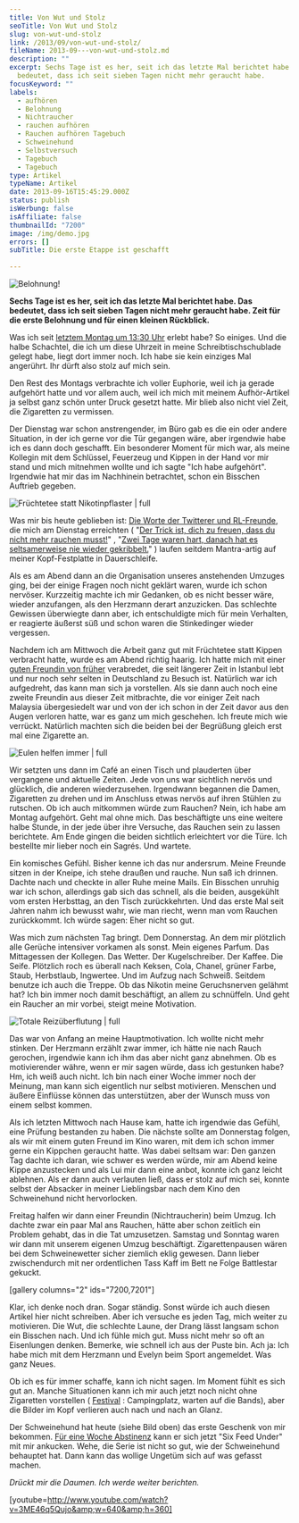 ```yaml
---
title: Von Wut und Stolz
seoTitle: Von Wut und Stolz
slug: von-wut-und-stolz
link: /2013/09/von-wut-und-stolz/
fileName: 2013-09---von-wut-und-stolz.md
description: ""
excerpt: Sechs Tage ist es her, seit ich das letzte Mal berichtet habe. Das
  bedeutet, dass ich seit sieben Tagen nicht mehr geraucht habe.
focusKeyword: ""
labels:
  - aufhören
  - Belohnung
  - Nichtraucher
  - rauchen aufhören
  - Rauchen aufhören Tagebuch
  - Schweinehund
  - Selbstversuch
  - Tagebuch
  - Tagebuch
type: Artikel
typeName: Artikel
date: 2013-09-16T15:45:29.000Z
status: publish
isWerbung: false
isAffiliate: false
thumbnailId: "7200"
image: /img/demo.jpg
errors: []
subTitle: Die erste Etappe ist geschafft
  
---
```


![Belohnung!](http://cardamonchai.files.wordpress.com/2013/09/9769518254_c7376914be_o.jpg?w=300 "Belohnung!")

**Sechs Tage ist es her, seit ich das letzte Mal berichtet habe. Das bedeutet,
dass ich seit sieben Tagen nicht mehr geraucht habe. Zeit für die erste
Belohnung und für einen kleinen Rückblick.**

Was ich seit
[letztem Montag um 13:30 Uhr](//2013/09/09/mein-pakt-mit-dem-schweinehund/)
erlebt habe? So einiges. Und die halbe Schachtel, die ich um diese Uhrzeit in
meine Schreibtischschublade gelegt habe, liegt dort immer noch. Ich habe sie
kein einziges Mal angerührt. Ihr dürft also stolz auf mich sein.

Den Rest des Montags verbrachte ich voller Euphorie, weil ich ja gerade
aufgehört hatte und vor allem auch, weil ich mich mit meinem Aufhör-Artikel ja
selbst ganz schön unter Druck gesetzt hatte. Mir blieb also nicht viel Zeit, die
Zigaretten zu vermissen.

Der Dienstag war schon anstrengender, im Büro gab es die ein oder andere
Situation, in der ich gerne vor die Tür gegangen wäre, aber irgendwie habe ich
es dann doch geschafft. Ein besonderer Moment für mich war, als meine Kollegin
mit dem Schlüssel, Feuerzeug und Kippen in der Hand vor mir stand und mich
mitnehmen wollte und ich sagte "Ich habe aufgehört". Irgendwie hat mir das im
Nachhinein betrachtet, schon ein Bisschen Auftrieb gegeben.

![Früchtetee statt Nikotinpflaster | full](http://cardamonchai.files.wordpress.com/2013/09/tc3bcren.jpg "Früchtetee statt Nikotinpflaster")

Was mir bis heute geblieben ist:
[Die Worte der Twitterer und RL-Freunde](//2013/09/10/der-trick-ist-dich-zu-freuen-dass-du-nicht-mehr-rauchen-musst/),
die mich am Dienstag erreichten (
"[Der Trick ist, dich zu freuen, dass du nicht mehr rauchen musst!](https://twitter.com/Patoempf)"
,
"[Zwei Tage waren hart, danach hat es seltsamerweise nie wieder gekribbelt.](https://twitter.com/twittschicat)"
) laufen seitdem Mantra-artig auf meiner Kopf-Festplatte in Dauerschleife.

Als es am Abend dann an die Organisation unseres anstehenden Umzuges ging, bei
der einige Fragen noch nicht geklärt waren, wurde ich schon nervöser. Kurzzeitig
machte ich mir Gedanken, ob es nicht besser wäre, wieder anzufangen, als den
Herzmann derart anzuzicken. Das schlechte Gewissen überwiegte dann aber, ich
entschuldigte mich für mein Verhalten, er reagierte äußerst süß und schon waren
die Stinkedinger wieder vergessen.

Nachdem ich am Mittwoch die Arbeit ganz gut mit Früchtetee statt Kippen
verbracht hatte, wurde es am Abend richtig haarig. Ich hatte mich mit einer
[guten Freundin von früher](//2013/06/05/istanbul-mit-anderen-augen/)
verabredet, die seit längerer Zeit in Istanbul lebt und nur noch sehr selten in
Deutschland zu Besuch ist. Natürlich war ich aufgedreht, das kann man sich ja
vorstellen. Als sie dann auch noch eine zweite Freundin aus dieser Zeit
mitbrachte, die vor einiger Zeit nach Malaysia übergesiedelt war und von der ich
schon in der Zeit davor aus den Augen verloren hatte, war es ganz um mich
geschehen. Ich freute mich wie verrückt. Natürlich machten sich die beiden bei
der Begrüßung gleich erst mal eine Zigarette an.

![Eulen helfen immer | full](http://cardamonchai.files.wordpress.com/2013/09/eulen.jpg "Eulen helfen immer")

Wir setzten uns dann im Café an einen Tisch und plauderten über vergangene und
aktuelle Zeiten. Jede von uns war sichtlich nervös und glücklich, die anderen
wiederzusehen. Irgendwann begannen die Damen, Zigaretten zu drehen und im
Anschluss etwas nervös auf ihren Stühlen zu rutschen. Ob ich auch mitkommen
würde zum Rauchen? Nein, ich habe am Montag aufgehört. Geht mal ohne mich. Das
beschäftigte uns eine weitere halbe Stunde, in der jede über ihre Versuche, das
Rauchen sein zu lassen berichtete. Am Ende gingen die beiden sichtlich
erleichtert vor die Türe. Ich bestellte mir lieber noch ein Sagrés. Und wartete.

Ein komisches Gefühl. Bisher kenne ich das nur andersrum. Meine Freunde sitzen
in der Kneipe, ich stehe draußen und rauche. Nun saß ich drinnen. Dachte nach
und checkte in aller Ruhe meine Mails. Ein Bisschen unruhig war ich schon,
allerdings gab sich das schnell, als die beiden, ausgekühlt vom ersten
Herbsttag, an den Tisch zurückkehrten. Und das erste Mal seit Jahren nahm ich
bewusst wahr, wie man riecht, wenn man vom Rauchen zurückkommt. Ich würde sagen:
Eher nicht so gut.

Was mich zum nächsten Tag bringt. Dem Donnerstag. An dem mir plötzlich alle
Gerüche intensiver vorkamen als sonst. Mein eigenes Parfum. Das Mittagessen der
Kollegen. Das Wetter. Der Kugelschreiber. Der Kaffee. Die Seife. Plötzlich roch
es überall nach Keksen, Cola, Chanel, grüner Farbe, Staub, Herbstlaub,
Ingwertee. Und im Aufzug nach Schweiß. Seitdem benutze ich auch die Treppe. Ob
das Nikotin meine Geruchsnerven gelähmt hat? Ich bin immer noch damit
beschäftigt, an allem zu schnüffeln. Und geht ein Raucher an mir vorbei, steigt
meine Motivation.

![Totale Reizüberflutung | full](http://cardamonchai.files.wordpress.com/2013/09/ikea.jpg "Totale Reizüberflutung")

Das war von Anfang an meine Hauptmotivation. Ich wollte nicht mehr stinken. Der
Herzmann erzählt zwar immer, ich hätte nie nach Rauch gerochen, irgendwie kann
ich ihm das aber nicht ganz abnehmen. Ob es motivierender währe, wenn er mir
sagen würde, dass ich gestunken habe? Hm, ich weiß auch nicht. Ich bin nach
einer Woche immer noch der Meinung, man kann sich eigentlich nur selbst
motivieren. Menschen und äußere Einflüsse können das unterstützen, aber der
Wunsch muss von einem selbst kommen.

Als ich letzten Mittwoch nach Hause kam, hatte ich irgendwie das Gefühl, eine
Prüfung bestanden zu haben. Die nächste sollte am Donnerstag folgen, als wir mit
einem guten Freund im Kino waren, mit dem ich schon immer gerne ein Kippchen
geraucht hatte. Was dabei seltsam war: Den ganzen Tag dachte ich daran, wie
schwer es werden würde, mir am Abend keine Kippe anzustecken und als Lui mir
dann eine anbot, konnte ich ganz leicht ablehnen. Als er dann auch verlauten
ließ, dass er stolz auf mich sei, konnte selbst der Absacker in meiner
Lieblingsbar nach dem Kino den Schweinehund nicht hervorlocken.

Freitag halfen wir dann einer Freundin (Nichtraucherin) beim Umzug. Ich dachte
zwar ein paar Mal ans Rauchen, hätte aber schon zeitlich ein Problem gehabt, das
in die Tat umzusetzen. Samstag und Sonntag waren wir dann mit unserem eigenen
Umzug beschäftigt. Zigarettenpausen wären bei dem Schweinewetter sicher ziemlich
eklig gewesen. Dann lieber zwischendurch mit ner ordentlichen Tass Kaff im Bett
ne Folge Battlestar gekuckt.

[gallery columns="2" ids="7200,7201"]

Klar, ich denke noch dran. Sogar ständig. Sonst würde ich auch diesen Artikel
hier nicht schreiben. Aber ich versuche es jeden Tag, mich weiter zu motivieren.
Die Wut, die schlechte Laune, der Drang lässt langsam schon ein Bisschen nach.
Und ich fühle mich gut. Muss nicht mehr so oft an Eisenlungen denken. Bemerke,
wie schnell ich aus der Puste bin. Ach ja: Ich habe mich mit dem Herzmann und
Evelyn beim Sport angemeldet. Was ganz Neues.

Ob ich es für immer schaffe, kann ich nicht sagen. Im Moment fühlt es sich gut
an. Manche Situationen kann ich mir auch jetzt noch nicht ohne Zigaretten
vorstellen ( [Festival](//2013/07/01/southside-festival-2013/) : Campingplatz,
warten auf die Bands), aber die Bilder im Kopf verlieren auch nach und nach an
Glanz.

Der Schweinehund hat heute (siehe Bild oben) das erste Geschenk von mir
bekommen.
[Für eine Woche Abstinenz](//2013/09/09/mein-pakt-mit-dem-schweinehund/) kann er
sich jetzt "Six Feed Under" mit mir ankucken. Wehe, die Serie ist nicht so gut,
wie der Schweinehund behauptet hat. Dann kann das wollige Ungetüm sich auf was
gefasst machen.

_Drückt mir die Daumen. Ich werde weiter berichten._

[youtube=http://www.youtube.com/watch?v=3ME46q5Qujo&amp;w=640&amp;h=360]

  